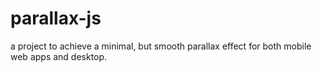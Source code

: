 # parallax-js
a project to achieve a minimal, but smooth parallax effect for both mobile web apps and desktop.
